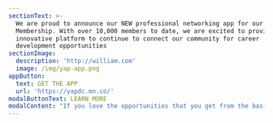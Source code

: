 ```yaml
---
sectionText: >-
  We are proud to announce our NEW professional networking app for our YAP DC
  Membership. With over 10,000 members to date, we are excited to provide an
  innovative platform to continue to connect our community for career
  development opportunities
sectionImage:
  description: 'http://william.com'
  image: /img/yap-app.png
appButton:
  text: GET THE APP
  url: 'https://yapdc.mn.co/'
modalButtonText: LEARN MORE
modalContent: "If you love the opportunities that you get from the basic YAP DC membership, we encourage you to step your membership up and become a premium member today. A YAP DC premium membership affords you opportunities to network with other professionals in the diaspora and to participate in professional development programs that support you at any level of your career.\n\n\LAs a premium member, you will enjoy the following perks:\r\n\n* Exclusive access to our virtual platform (the YAP App) to swap resources, job opportunities, advice, and ideas around building social capital and career development\n* More than two dozen unique professional development events designed specifically for premium members - dinner and dialogue series, embassy events, fireside chat about virtual currency and development, and more.\n* Up to a 30% discount on the Annual Georgetown Africa Business Conference\n* Preferred seating and 10% discount on books at partnership events with Politics and Prose Bookstore\n* Monthly networking events to connect and engage with like-minded professionals in the DC region and beyond.\L\n* A year-long enterprise membership at I/O SPACES, a loft-style penthouse workspace in Silver Spring\r\n\nAnd more in the works!"
---
```


